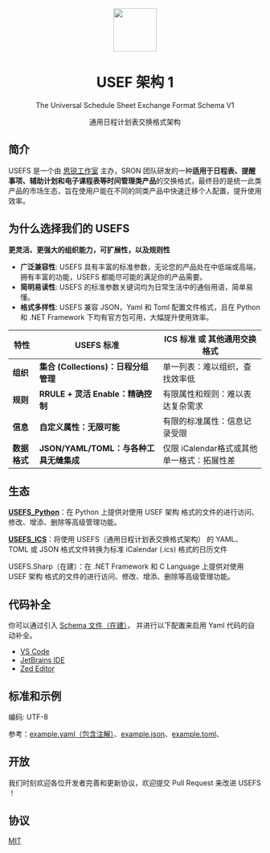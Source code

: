<div align="center">

<image src="https://github.com/user-attachments/assets/9e91bfd4-4448-4668-bede-6eafb0b42888" height="86"/>

# USEF 架构 1

The Universal Schedule Sheet Exchange Format Schema V1

通用日程计划表交换格式架构

</div>

## 简介

USEFS 是一个由 [思锐工作室](https://github.com/SRInternet-Studio) 主办，SRON 团队研发的一种**适用于日程表、提醒事项、辅助计划和电子课程表等时间管理类产品**的交换格式，最终目的是统一此类产品的市场生态，旨在使用户能在不同的同类产品中快速迁移个人配置，提升使用效率。

## 为什么选择我们的 USEFS

**更灵活、更强大的组织能力，可扩展性，以及规则性**

- **广泛兼容性**: USEFS 具有丰富的标准参数，无论您的产品处在中低端或高端，拥有丰富的功能，USEFS 都能尽可能的满足你的产品需要。
- **简明易读性**: USEFS 的标准参数关键词均为日常生活中的通俗用语，简单易懂。
- **格式多样性**: USEFS 兼容 JSON，Yaml 和 Toml 配置文件格式，且在 Python 和 .NET Framework 下均有官方包可用，大幅提升使用效率。

| 特性           | USEFS 标准                                    | ICS 标准 或 其他通用交换格式        | 
| -------------- | --------------------------------------- | ----------------------------------------- |
| **组织**       | **集合 (Collections)：日程分组管理**          | 单一列表：难以组织，查找效率低                  |
| **规则**       | **RRULE + 灵活 Enable：精确控制**           | 有限属性和规则：难以表达复杂需求                    |
| **信息**       | **自定义属性：无限可能**                | 有限的标准属性：信息记录受限                      |
| **数据格式**       | **JSON/YAML/TOML：与各种工具无缝集成**                | 仅限 iCalendar格式或其他单一格式：拓展性差    |

## 生态

[**USEFS_Python**](https://github.com/SRON-org/USEFS_Python)：在 Python 上提供对使用 USEF 架构 格式的文件的进行访问、修改、增添、删除等高级管理功能。

[**USEFS_ICS**](https://github.com/SRON-org/USEFS_ICS)：将使用 USEFS（通用日程计划表交换格式架构） 的 YAML、TOML 或 JSON 格式文件转换为标准 iCalendar (.ics) 格式的日历文件

USEFS.Sharp（在建）：在 .NET Framework 和 C Language 上提供对使用 USEF 架构 格式的文件的进行访问、修改、增添、删除等高级管理功能。

## 代码补全

你可以通过引入 [Schema 文件（在建）]()，
并进行以下配置来启用 Yaml 代码的自动补全。

- [VS Code](https://marketplace.visualstudio.com/items?itemName=redhat.vscode-yaml)
- [JetBrains IDE](https://www.jetbrains.com/help/idea/yaml.html#use-schema-keyword)
- [Zed Editor](https://zed.dev/docs/languages/yaml#schemas)

## 标准和示例

编码: UTF-8

参考：[example.yaml（包含注解）](./example.yaml)、[example.json](./example.json)、[example.toml](./example.toml)、

## 开放

我们时刻欢迎各位开发者完善和更新协议，欢迎提交 Pull Request 来改进 USEFS ！

## 协议

[MIT](./LICENSE)

